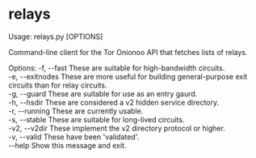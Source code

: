 # relays
Usage: relays.py [OPTIONS]

  Command-line client for the Tor Onionoo API that fetches lists of relays.

Options:
  -f, --fast       These are suitable for high-bandwidth circuits.  
  -e, --exitnodes  These are more useful for building general-purpose exit circuits than for relay circuits.  
  -g, --guard      These are suitable for use as an entry gaurd.  
  -h, --hsdir      These are considered a v2 hidden service directory.  
  -r, --running    These are currently usable.  
  -s, --stable     These are suitable for long-lived circuits.  
  -v2, --v2dir     These implement the v2 directory protocol or higher.  
  -v, --valid      These have been 'validated'.  
  --help           Show this message and exit.  
